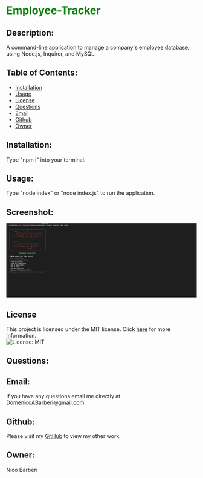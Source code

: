 # <span style="color:green">Employee-Tracker</span>

## Description:
A command-line application to manage a company's employee database, using Node.js, Inquirer, and MySQL.

## Table of Contents:

* [Installation](#installation)
* [Usage](#usage)
* [License](#license)
* [Questions](#Questions)
* [Email](#Email)
* [Github](#Github)
* [Owner](#Owner)

## Installation:

Type "npm i" into your terminal.

## Usage:

Type "node index" or "node index.js" to run the application.

## Screenshot:
![Screenshot of Application](./assets/images/screenshot.png)

## License

This project is licensed under the MIT license. Click [here](https://opensource.org/licenses/MIT) for more information.<br>
![License: MIT](https://img.shields.io/badge/License-MIT-yellow.svg)

## Questions:
## Email:
If you have any questions email me directly at DomenicoABarberi@gmail.com.

## Github:
Please visit my [GitHub](https://github.com/DomenicoBarb) to view my other work.

## Owner:
Nico Barberi

